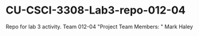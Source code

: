 # CU-CSCI-3308-Lab3-repo-012-04
Repo for lab 3 activity. Team 012-04
"Project Team Members: "
Mark Haley
